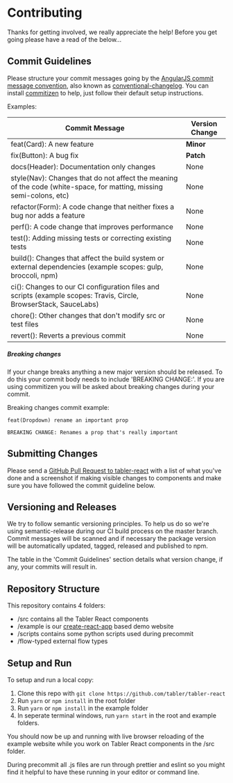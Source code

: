 # Contributing

Thanks for getting involved, we really appreciate the help! Before you get going please have a read of the below...

## Commit Guidelines

Please structure your commit messages going by the [AngularJS commit message convention](https://github.com/angular/angular.js/blob/master/DEVELOPERS.md#-git-commit-guidelines), also known as [conventional-changelog](https://github.com/ajoslin/conventional-changelog). You can install [commitizen](https://github.com/commitizen/cz-cli) to help, just follow their default setup instructions.

Examples:

| Commit Message                                                                                                      | Version Change |
| ------------------------------------------------------------------------------------------------------------------- | -------------- |
| feat(Card): A new feature                                                                                           | **Minor**      |
| fix(Button): A bug fix                                                                                              | **Patch**      |
| docs(Header): Documentation only changes                                                                            | None           |
| style(Nav): Changes that do not affect the meaning of the code (white-space, for matting, missing semi-colons, etc) | None           |
| refactor(Form): A code change that neither fixes a bug nor adds a feature                                           | None           |
| perf(): A code change that improves performance                                                                     | None           |
| test(): Adding missing tests or correcting existing tests                                                           | None           |
| build(): Changes that affect the build system or external dependencies (example scopes: gulp, broccoli, npm)        | None           |
| ci(): Changes to our CI configuration files and scripts (example scopes: Travis, Circle, BrowserStack, SauceLabs)   | None           |
| chore(): Other changes that don't modify src or test files                                                          | None           |
| revert(): Reverts a previous commit                                                                                 | None           |

##### Breaking changes

If your change breaks anything a new major version should be released.
To do this your commit body needs to include 'BREAKING CHANGE:'. If you are using commitizen you will be asked about breaking changes during your commit.

Breaking changes commit example:

```
feat(Dropdown) rename an important prop

BREAKING CHANGE: Renames a prop that's really important
```

## Submitting Changes

Please send a [GitHub Pull Request to tabler-react](https://github.com/tabler/tabler-react/pull/new/master) with
a list of what you've done and a screenshot if making visible changes to components and make sure you have followed the commit guideline below.

## Versioning and Releases

We try to follow semantic versioning principles. To help us do so we're using semantic-release during our CI build process on the master branch. Commit messages will be scanned and if necessary the package version will be automatically updated, tagged, released and published to npm.

The table in the 'Commit Guidelines' section details what version change, if any, your commits will result in.

## Repository Structure

This repository contains 4 folders:

* /src contains all the Tabler React components
* /example is our [create-react-app](https://github.com/facebook/create-react-app/) based demo website
* /scripts contains some python scripts used during precommit
* /flow-typed external flow types

## Setup and Run

To setup and run a local copy:

1.  Clone this repo with `git clone https://github.com/tabler/tabler-react`
2.  Run `yarn` or `npm install` in the root folder
3.  Run `yarn` or `npm install` in the example folder
4.  In seperate terminal windows, run `yarn start` in the root and example folders.

You should now be up and running with live browser reloading of the example website while you work on Tabler React components in the /src folder.

During precommit all .js files are run through prettier and eslint so you might find it helpful to have these running in your editor or command line.
